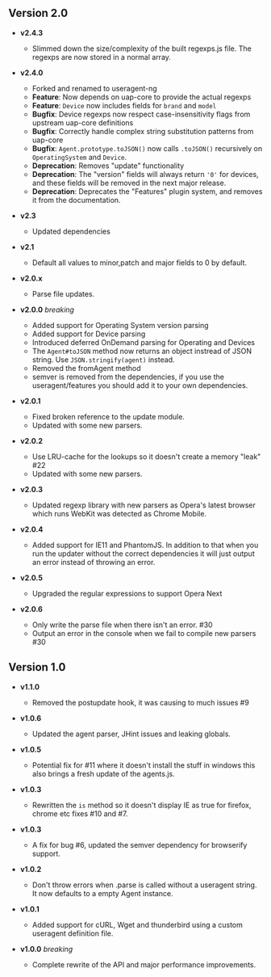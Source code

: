 ## Version 2.0

- **v2.4.3**
  
  - Slimmed down the size/complexity of the built regexps.js file.  The regexps are now stored in a normal array.

- **v2.4.0**

  - Forked and renamed to useragent-ng
  - **Feature**: Now depends on uap-core to provide the actual regexps
  - **Feature**: `Device` now includes fields for `brand` and `model`
  - **Bugfix**: Device regexps now respect case-insensitivity flags from upstream uap-core definitions
  - **Bugfix**: Correctly handle complex string substitution patterns from uap-core
  - **Bugfix**: `Agent.prototype.toJSON()` now calls `.toJSON()` recursively on `OperatingSystem` and `Device`.
  - **Deprecation**: Removes "update" functionality
  - **Deprecation**: The "version" fields will always return `'0'` for devices, and these fields will be removed in the next major release.
  - **Deprecation**: Deprecates the "Features" plugin system, and removes it from the documentation.

- **v2.3**

  - Updated dependencies

- **v2.1**

  - Default all values to minor,patch and major fields to 0 by default.

- **v2.0.x**

  - Parse file updates.

- **v2.0.0** _breaking_

  - Added support for Operating System version parsing
  - Added support for Device parsing
  - Introduced deferred OnDemand parsing for Operating and Devices
  - The `Agent#toJSON` method now returns an object instread of JSON string. Use
    `JSON.stringify(agent)` instead.
  - Removed the fromAgent method
  - semver is removed from the dependencies, if you use the useragent/features
    you should add it to your own dependencies.

- **v2.0.1**

  - Fixed broken reference to the update module.
  - Updated with some new parsers.

- **v2.0.2**

  - Use LRU-cache for the lookups so it doesn't create a memory "leak" #22
  - Updated with some new parsers.

- **v2.0.3**

  - Updated regexp library with new parsers as Opera's latest browser which runs
    WebKit was detected as Chrome Mobile.

- **v2.0.4**

  - Added support for IE11 and PhantomJS. In addition to that when you run the
    updater without the correct dependencies it will just output an error
    instead of throwing an error.

- **v2.0.5**

  - Upgraded the regular expressions to support Opera Next

- **v2.0.6**
  - Only write the parse file when there isn't an error. #30
  - Output an error in the console when we fail to compile new parsers #30

## Version 1.0

- **v1.1.0**

  - Removed the postupdate hook, it was causing to much issues #9

- **v1.0.6**

  - Updated the agent parser, JHint issues and leaking globals.

- **v1.0.5**

  - Potential fix for #11 where it doesn't install the stuff in windows this also
    brings a fresh update of the agents.js.

- **v1.0.3**

  - Rewritten the `is` method so it doesn't display IE as true for firefox, chrome
    etc fixes #10 and #7.

- **v1.0.3**

  - A fix for bug #6, updated the semver dependency for browserify support.

- **v1.0.2**

  - Don't throw errors when .parse is called without a useragent string. It now
    defaults to a empty Agent instance.

- **v1.0.1**

  - Added support for cURL, Wget and thunderbird using a custom useragent
    definition file.

- **v1.0.0** _breaking_
  - Complete rewrite of the API and major performance improvements.
